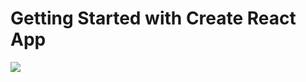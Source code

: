 # Getting Started with Create React App
<img src="https://img.shields.io/badge/travisci%20-%232B2F33.svg?&style=for-the-badge&logo=travis&logoColor=white"/>


